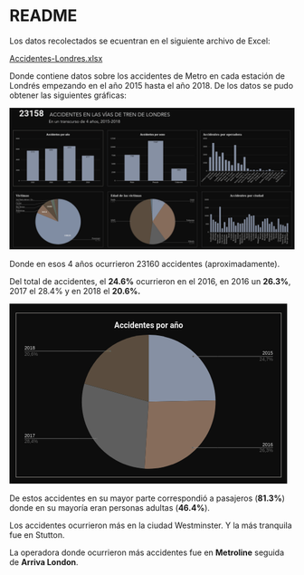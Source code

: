 # README

Los datos recolectados se ecuentran en el siguiente archivo de Excel:

[Accidentes-Londres.xlsx](README%20549cfbb0149b4c6caf05f8c487880ff7/Accidentes-Londres.xlsx)

Donde contiene datos sobre los accidentes de Metro en cada estación de Londrés empezando en el año 2015 hasta el año 2018. De los datos se pudo obtener las siguientes gráficas:

![resultados.png](README%20549cfbb0149b4c6caf05f8c487880ff7/resultados.png)

Donde en esos 4 años ocurrieron 23160 accidentes (aproximadamente). 

Del total de accidentes, el **24.6%** ocurrieron en el 2016, en 2016 un **26.3%**, 2017 el 28.4% y en 2018 el **20.6%.**

![Untitled](README%20549cfbb0149b4c6caf05f8c487880ff7/Untitled.png)

De estos accidentes en su mayor parte correspondió a pasajeros (**81.3%**) donde en su mayoría eran personas adultas (**46.4%**).

Los accidentes ocurrieron más en la ciudad Westminster. Y la más tranquila fue en Stutton.

La operadora donde ocurrieron más accidentes fue en **Metroline** seguida de **Arriva London**.